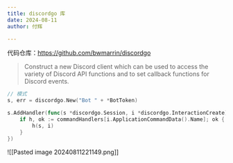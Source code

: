 ```yaml
---
title: discordgo 库
date: 2024-08-11
author: 付辉

---
```



代码仓库：https://github.com/bwmarrin/discordgo

> Construct a new Discord client which can be used to access the variety of Discord API functions and to set callback functions for Discord events.

```go
// 模式
s, err = discordgo.New("Bot " + *BotToken)

s.AddHandler(func(s *discordgo.Session, i *discordgo.InteractionCreate) {
	if h, ok := commandHandlers[i.ApplicationCommandData().Name]; ok {
		h(s, i)
	}
})
```

![[Pasted image 20240811221149.png]]